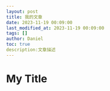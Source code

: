 ```yaml
---
layout: post
title: 我的文章
date: 2023-11-19 00:09:00 
last_modified_at: 2023-11-19 00:09:00 
tags: []
author: Daniel
toc: true
description:文章描述
---
```

# My Title
